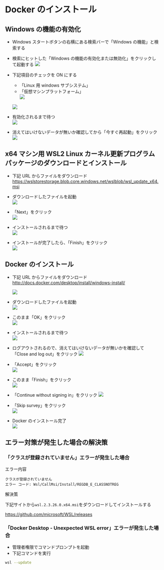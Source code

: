 # Docker のインストール

## Windows の機能の有効化

- Windows スタートボタンの右横にある検索バーで「Windows の機能」と検索する
- 検索にヒットした「Windows の機能の有効化または無効化」をクリックして起動する
  ![](images/001.jpg)

- 下記項目のチェックを ON にする

  - 「Linux 用 windows サブシステム」
  - 「仮想マシンプラットフォーム」  
    ![](images/003.png)

  ![](images/005.png)

- 有効化されるまで待つ  
  ![](images/006.png)

- 消えてはいけないデータが無いか確認してから「今すぐ再起動」をクリック  
   ![](images/007.png)

## x64 マシン用 WSL2 Linux カーネル更新プログラムパッケージのダウンロードとインストール

- 下記 URL からファイルをダウンロード  
  https://wslstorestorage.blob.core.windows.net/wslblob/wsl_update_x64.msi

- ダウンロードしたファイルを起動  
  ![](images/008.png)

- 「Next」をクリック  
  ![](images/009.png)

- インストールされるまで待つ  
  ![](images/010.png)

- インストールが完了したら、「Finish」をクリック  
  ![](images/011.png)

## Docker のインストール

- 下記 URL からファイルをダウンロード  
  http://docs.docker.com/desktop/install/windows-install/

  ![](images/012.png)

- ダウンロードしたファイルを起動  
  ![](images/013.png)

- このまま「OK」をクリック  
  ![](images/014.png)

- インストールされるまで待つ  
  ![](images/015.png)

- ログアウトされるので、消えてはいけないデータが無いかを確認して「Close and log out」をクリック
  ![](images/016.png)

- 「Accept」をクリック  
  ![](images/017.png)

- このまま「Finish」をクリック  
  ![](images/018.jpg)

- 「Continue without signing in」をクリック
  ![](images/019.png)

- 「Skip survey」をクリック  
  ![](images/020.png)

- Docker のインストール完了  
  ![](images/021.png)

## エラー対策が発生した場合の解決策

### 「クラスが登録されていません」エラーが発生した場合

エラー内容

```
クラスが登録されていません
エラー コード: Wsl/CallMsi/Install/REGDB_E_CLASSNOTREG
```

解決策

下記サイトから`wsl.2.3.26.0.x64.msi`をダウンロードしてインストールする

https://github.com/microsoft/WSL/releases

### 「Docker Desktop - Unexpected WSL error」エラーが発生した場合

- 管理者権限でコマンドプロンプトを起動
- 下記コマンドを実行

```bash
wsl --update
```
